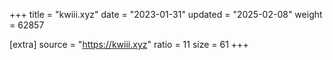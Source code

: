 +++
title = "kwiii.xyz"
date = "2023-01-31"
updated = "2025-02-08"
weight = 62857

[extra]
source = "https://kwiii.xyz"
ratio = 11
size = 61
+++
